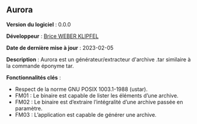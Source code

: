 ## Aurora 

**Version du logiciel** : 0.0.0

**Développeur** : [Brice WEBER KLIPFEL](https://github.com/bcicada)

**Date de dernière mise à jour** : 2023-02-05

**Description** : Aurora est un générateur/extracteur d'archive .tar similaire à la commande éponyme tar.

**Fonctionnalités clés** :
- Respect de la norme GNU POSIX 1003.1-1988 (ustar).
- FM01 : Le binaire est capable de lister les éléments d’une archive.
- FM02 : Le binaire est d’extraire l’intégralité d’une archive passée en paramètre.
- FM03 : L’application est capable de générer une archive.
